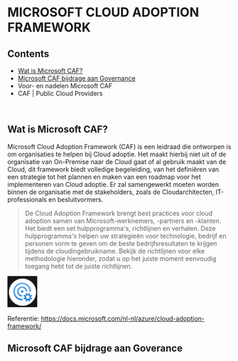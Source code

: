 # MICROSOFT CLOUD ADOPTION FRAMEWORK

## Contents
* [Wat is Microsoft CAF?](#microsoftcaf)
* [Microsoft CAF bijdrage aan Governance](#bijdrage)
* Voor- en nadelen Microsoft CAF
* CAF | Public Cloud Providers
</br>

## <a id="microsoftcaf"></a>Wat is Microsoft CAF?
Microsoft Cloud Adoption Framework (CAF) is een leidraad die ontworpen is om organisaties te helpen bij Cloud adoptie. Het maakt hierbij niet uit of de organisatie van On-Premise naar de Cloud gaat of al gebruik maakt van de Cloud, dit framework biedt volledige begeleiding, van het definiëren van een strategie tot het plannen en maken van een roadmap voor het implementeren van Cloud adoptie. Er zal samengewerkt moeten worden binnen de organisatie met de stakeholders, zoals de Cloudarchitecten, IT-professionals en besluitvormers.

> De Cloud Adoption Framework brengt best practices voor cloud adoption samen van Microsoft-werknemers, -partners en -klanten. Het biedt een set hulpprogramma's, richtlijnen en verhalen. Deze hulpprogramma's helpen uw strategieën voor technologie, bedrijf en personen vorm te geven om de beste bedrijfsresultaten te krijgen tijdens de cloudingebruikname. Bekijk de richtlijnen voor elke methodologie hieronder, zodat u op het juiste moment eenvoudig toegang hebt tot de juiste richtlijnen.

![Strategie](.//pix/strategie.png)

Referentie: https://docs.microsoft.com/nl-nl/azure/cloud-adoption-framework/

## <a id="bijdrage"></a>Microsoft CAF bijdrage aan Goverance
